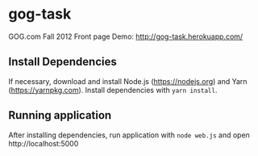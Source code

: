# gog-task

GOG.com Fall 2012 Front page
Demo: http://gog-task.herokuapp.com/

## Install Dependencies

If necessary, download and install Node.js (https://nodejs.org) and Yarn (https://yarnpkg.com).
Install dependencies with `yarn install`.

## Running application

After installing dependencies, run application with `node web.js` and open http://localhost:5000
